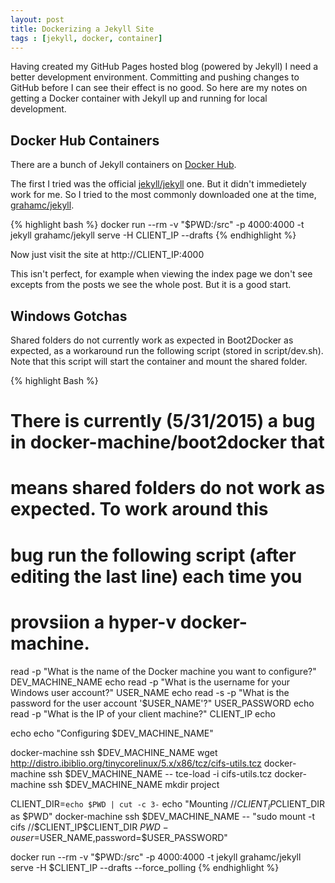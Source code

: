 ```yaml
---
layout: post
title: Dockerizing a Jekyll Site
tags : [jekyll, docker, container]
---
```


Having created my GitHub Pages hosted blog (powered by Jekyll) I need
a better development environment. Committing and pushing changes to
GitHub before I can see their effect is no good. So here are my notes
on getting a Docker container with Jekyll up and running for local
development.

## Docker Hub Containers

There are a bunch of Jekyll containers on [Docker
Hub](https://registry.hub.docker.com/search?q=jekyll&searchfield=).

The first I tried was the official
[jekyll/jekyll](https://registry.hub.docker.com/u/jekyll/jekyll/)
one. But it didn't immedietely work for me. So I tried to the most
commonly downloaded one at the time,
[grahamc/jekyll](https://registry.hub.docker.com/u/grahamc/jekyll/).

{% highlight bash %}
  docker run --rm -v "$PWD:/src" -p 4000:4000 -t jekyll grahamc/jekyll serve -H CLIENT_IP --drafts
{% endhighlight %}

Now just visit the site at http://CLIENT_IP:4000

This isn't perfect, for example when viewing the index page we don't
see excepts from the posts we see the whole post. But it is a good
start.

## Windows Gotchas

Shared folders do not currently work as expected in Boot2Docker as
expected, as a workaround run the following script (stored in
script/dev.sh). Note that this script will start the container and
mount the shared folder.

{% highlight Bash %}
# There is currently (5/31/2015) a bug in docker-machine/boot2docker that
# means shared folders do not work as expected. To work around this
# bug run the following script (after editing the last line) each time you 
# provsiion a hyper-v docker-machine.

read -p "What is the name of the Docker machine you want to configure?" DEV_MACHINE_NAME
echo
read -p "What is the username for your Windows user account?" USER_NAME
echo
read -s -p "What is the password for the user account '$USER_NAME'?" USER_PASSWORD
echo
read -p "What is the IP of your client machine?" CLIENT_IP
echo

echo
echo "Configuring $DEV_MACHINE_NAME"

docker-machine ssh $DEV_MACHINE_NAME wget http://distro.ibiblio.org/tinycorelinux/5.x/x86/tcz/cifs-utils.tcz
docker-machine ssh $DEV_MACHINE_NAME -- tce-load -i cifs-utils.tcz
docker-machine ssh $DEV_MACHINE_NAME mkdir project

CLIENT_DIR=`echo $PWD | cut -c 3-`
echo "Mounting //$CLIENT_IP$CLIENT_DIR as $PWD"
docker-machine ssh $DEV_MACHINE_NAME -- "sudo mount -t cifs //$CLIENT_IP$CLIENT_DIR $PWD -o user=$USER_NAME,password=$USER_PASSWORD"

docker run --rm -v "$PWD:/src" -p 4000:4000 -t jekyll grahamc/jekyll serve -H $CLIENT_IP --drafts --force_polling
{% endhighlight %}

